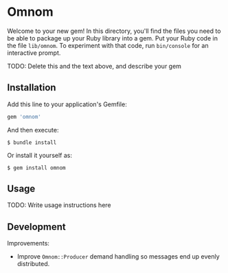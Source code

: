# Omnom

Welcome to your new gem! In this directory, you'll find the files you need to be able to package up your Ruby library into a gem. Put your Ruby code in the file `lib/omnom`. To experiment with that code, run `bin/console` for an interactive prompt.

TODO: Delete this and the text above, and describe your gem

## Installation

Add this line to your application's Gemfile:

```ruby
gem 'omnom'
```

And then execute:

    $ bundle install

Or install it yourself as:

    $ gem install omnom

## Usage

TODO: Write usage instructions here

## Development

Improvements:
- Improve `Omnom::Producer` demand handling so messages end up evenly distributed.
